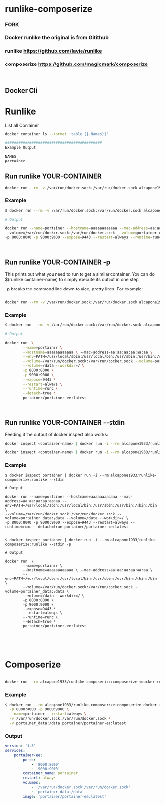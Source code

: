 # runlike-composerize



### FORK
### Docker runlike the original is from Gitithub
### runlike     https://github.com/lavie/runlike
### composerize https://github.com/magicmark/composerize

&nbsp;

## Docker Cli


# Runlike

List all Container
```bash
docker container ls --format 'table {{.Names}}'

############################################
Example Output

NAMES
portainer
```

## Run runlike YOUR-CONTAINER 

```bash
docker run --rm -v /var/run/docker.sock:/var/run/docker.sock alcapone1933/runlike-composerize:runlike YOUR-CONTAINER 
```

### Example

```bash
$ docker run --rm -v /var/run/docker.sock:/var/run/docker.sock alcapone1933/runlike-composerize:runlike portianer

# Output

docker run --name=portainer --hostname=aaaaaaaaaaaa --mac-address=aa:aa:aa:aa:aa:aa --env=PATH=/usr/local/sbin:/usr/local/bin:/usr/sbin:/usr/bin:/sbin:/bin \
--volume=/var/run/docker.sock:/var/run/docker.sock --volume=portainer_data:/data --volume=/data --workdir=/ \
-p 8000:8000 -p 9000:9000 --expose=9443 --restart=always --runtime=runc --detach=true portainer/portainer-ee:latest
```

&nbsp;

## Run runlike YOUR-CONTAINER -p

This prints out what you need to run to get a similar container. You can do $(runlike container-name) to simply execute its output in one step.

-p breaks the command line down to nice, pretty lines. For example:

```bash

docker run --rm -v /var/run/docker.sock:/var/run/docker.sock alcapone1933/runlike-composerize:runlike -p YOUR-CONTAINER
```

### Example

```bash
$ docker run --rm -v /var/run/docker.sock:/var/run/docker.sock alcapone1933/runlike-composerize:runlike -p portianer

# Output

docker run  \
        --name=portainer \
        --hostname=aaaaaaaaaaaa \ --mac-address=aa:aa:aa:aa:aa:aa \
        --env=PATH=/usr/local/sbin:/usr/local/bin:/usr/sbin:/usr/bin:/sbin:/bin \
        --volume=/var/run/docker.sock:/var/run/docker.sock --volume=portainer_data:/data \
        --volume=/data --workdir=/ \
        -p 8000:8000 \
        -p 9000:9000 \
        --expose=9443 \
        --restart=always \
        --runtime=runc \
        --detach=true \
        portainer/portainer-ee:latest
```

&nbsp;

## Run runlike YOUR-CONTAINER --stdin

Feeding it the output of docker inspect also works:

```bash
docker inspect <container-name> | docker run -i --rm alcapone1933/runlike-composerize:runlike --stdin

docker inspect <container-name> | docker run -i --rm alcapone1933/runlike-composerize:runlike --stdin -p
```
### Example

```
$ docker inspect portainer | docker run -i --rm alcapone1933/runlike-composerize:runlike --stdin

# Output

docker run --name=portainer --hostname=aaaaaaaaaaaa --mac-address=aa:aa:aa:aa:aa:aa --env=PATH=/usr/local/sbin:/usr/local/bin:/usr/sbin:/usr/bin:/sbin:/bin \
--volume=/var/run/docker.sock:/var/run/docker.sock --volume=portainer_data:/data --volume=/data --workdir=/ \
-p 8000:8000 -p 9000:9000 --expose=9443 --restart=always --runtime=runc --detach=true portainer/portainer-ee:latest


$ docker inspect portainer | docker run -i --rm alcapone1933/runlike-composerize:runlike --stdin -p

# Output

docker run  \
        --name=portainer \
        --hostname=aaaaaaaaaaaa \ --mac-address=aa:aa:aa:aa:aa:aa \
        --env=PATH=/usr/local/sbin:/usr/local/bin:/usr/sbin:/usr/bin:/sbin:/bin \
        --volume=/var/run/docker.sock:/var/run/docker.sock --volume=portainer_data:/data \
        --volume=/data --workdir=/ \
        -p 8000:8000 \
        -p 9000:9000 \
        --expose=9443 \
        --restart=always \
        --runtime=runc \
        --detach=true \
        portainer/portainer-ee:latest
```

&nbsp;

&nbsp;

# Composerize

```bash

docker run --rm alcapone1933/runlike-composerize:composerize <docker run command>

```

### Example

```bash
$ docker run --rm alcapone1933/runlike-composerize:composerize docker run -d \
  -p 8000:8000 -p 9000:9000 \
  --name=portainer --restart=always \
  -v /var/run/docker.sock:/var/run/docker.sock \
  -v portainer_data:/data portainer/portainer-ee:latest
```
### Output
```yaml
version: '3.3'
services:
    portainer-ee:
        ports:
            - '8000:8000'
            - '9000:9000'
        container_name: portainer
        restart: always
        volumes:
            - '/var/run/docker.sock:/var/run/docker.sock'
            - 'portainer_data:/data'
        image: 'portainer/portainer-ee:latest'
```
